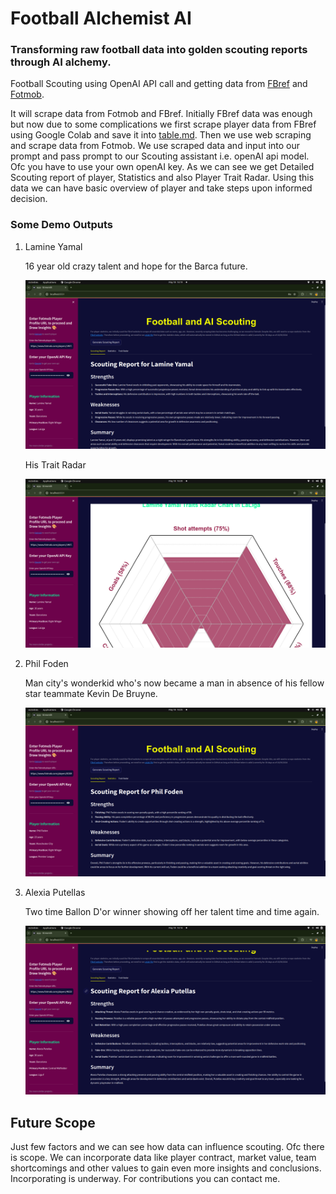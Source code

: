 # Football Alchemist AI
### Transforming raw football data into golden scouting reports through AI alchemy.
Football Scouting using OpenAI API call and getting data from [FBref](https://fbref.com/en/) and [Fotmob](https://www.fotmob.com/).

It will scrape data from Fotmob and FBref. Initially FBref data was enough but now due to some complications we first scrape player data from FBref using Google Colab and save it into [table.md](https://github.com/yashps7/Football_Alchemist_AI/blob/main/table.md). Then we use web scraping and scrape data from Fotmob. 
 We use scraped data and input into our prompt and pass prompt to our Scouting assistant i.e. openAI api model. Ofc you have to use your own openAI key.
 As we can see we get Detailed Scouting report of player, Statistics and also Player Trait Radar.
 Using this data we can have basic overview of player and take steps upon informed decision.

 ### Some Demo Outputs

 1. Lamine Yamal
    
    16 year old crazy talent and hope for the Barca future.
    
    ![Output Image](https://github.com/yashps7/Football_Alchemist_AI/blob/main/output/lamine.png)

    His Trait Radar
    
    ![Trait Image](https://github.com/yashps7/Football_Alchemist_AI/blob/main/output/lyTraits.png)

2. Phil Foden

   Man city's wonderkid who's now became a man in absence of his fellow star teammate Kevin De Bruyne.

   ![Phil](https://github.com/yashps7/Football_Alchemist_AI/blob/main/output/foden.png)

3. Alexia Putellas

   Two time Ballon D'or winner showing off her talent time and time again.

   ![Alexia](https://github.com/yashps7/Football_Alchemist_AI/blob/main/output/alexia.png)

## Future Scope
Just few factors and we can see how data can influence scouting. Ofc there is scope. We can incorporate data like player contract, market value, team shortcomings and other values to gain even more insights and conclusions. Incorporating is underway. For contributions you can contact me.
